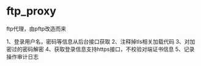 # ftp_proxy
ftp代理，由pftp改造而来

1、登录用户名，密码等信息从后台接口获取
2、注释掉tls相关加载代码
3、对加密过的密码解密
4、获取登录信息支持https接口，不校验对端证书信息
5、记录操作审计日志
